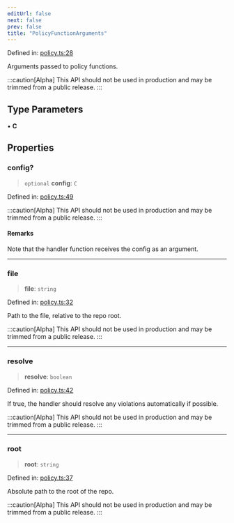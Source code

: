```yaml
---
editUrl: false
next: false
prev: false
title: "PolicyFunctionArguments"
---
```


Defined in: [policy.ts:28](https://github.com/tylerbutler/tools-monorepo/blob/main/packages/repopo/src/policy.ts#L28)

Arguments passed to policy functions.

:::caution[Alpha]
This API should not be used in production and may be trimmed from a public release.
:::

## Type Parameters

• **C**

## Properties

### config?

> `optional` **config**: `C`

Defined in: [policy.ts:49](https://github.com/tylerbutler/tools-monorepo/blob/main/packages/repopo/src/policy.ts#L49)

:::caution[Alpha]
This API should not be used in production and may be trimmed from a public release.
:::

#### Remarks

Note that the handler function receives the config as an argument.

***

### file

> **file**: `string`

Defined in: [policy.ts:32](https://github.com/tylerbutler/tools-monorepo/blob/main/packages/repopo/src/policy.ts#L32)

Path to the file, relative to the repo root.

:::caution[Alpha]
This API should not be used in production and may be trimmed from a public release.
:::

***

### resolve

> **resolve**: `boolean`

Defined in: [policy.ts:42](https://github.com/tylerbutler/tools-monorepo/blob/main/packages/repopo/src/policy.ts#L42)

If true, the handler should resolve any violations automatically if possible.

:::caution[Alpha]
This API should not be used in production and may be trimmed from a public release.
:::

***

### root

> **root**: `string`

Defined in: [policy.ts:37](https://github.com/tylerbutler/tools-monorepo/blob/main/packages/repopo/src/policy.ts#L37)

Absolute path to the root of the repo.

:::caution[Alpha]
This API should not be used in production and may be trimmed from a public release.
:::
